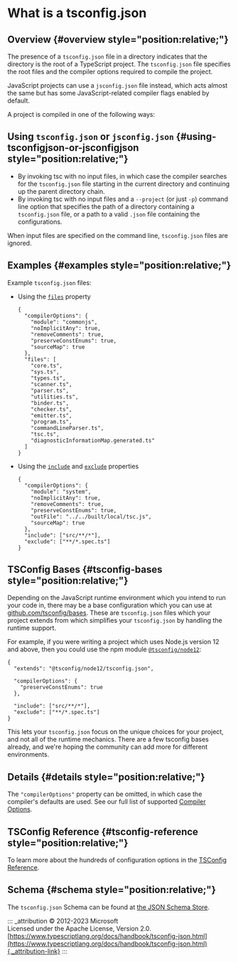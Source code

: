 # What is a tsconfig.json

## Overview {#overview style="position:relative;"}

The presence of a `tsconfig.json` file in a directory indicates that the
directory is the root of a TypeScript project. The `tsconfig.json` file
specifies the root files and the compiler options required to compile
the project.

JavaScript projects can use a `jsconfig.json` file instead, which acts
almost the same but has some JavaScript-related compiler flags enabled
by default.

A project is compiled in one of the following ways:

## Using `tsconfig.json` or `jsconfig.json` {#using-tsconfigjson-or-jsconfigjson style="position:relative;"}

-   By invoking tsc with no input files, in which case the compiler
    searches for the `tsconfig.json` file starting in the current
    directory and continuing up the parent directory chain.
-   By invoking tsc with no input files and a `--project` (or just `-p`)
    command line option that specifies the path of a directory
    containing a `tsconfig.json` file, or a path to a valid `.json` file
    containing the configurations.

When input files are specified on the command line, `tsconfig.json`
files are ignored.

## Examples {#examples style="position:relative;"}

Example `tsconfig.json` files:

-   Using the [`files`](https://www.typescriptlang.org/tsconfig#files)
    property

    ``` {tsconfig="true" data-language="typescript"}
    {
      "compilerOptions": {
        "module": "commonjs",
        "noImplicitAny": true,
        "removeComments": true,
        "preserveConstEnums": true,
        "sourceMap": true
      },
      "files": [
        "core.ts",
        "sys.ts",
        "types.ts",
        "scanner.ts",
        "parser.ts",
        "utilities.ts",
        "binder.ts",
        "checker.ts",
        "emitter.ts",
        "program.ts",
        "commandLineParser.ts",
        "tsc.ts",
        "diagnosticInformationMap.generated.ts"
      ]
    }
    ```

-   Using the
    [`include`](https://www.typescriptlang.org/tsconfig#include) and
    [`exclude`](https://www.typescriptlang.org/tsconfig#exclude)
    properties

    ``` {tsconfig="true" data-language="typescript"}
    {
      "compilerOptions": {
        "module": "system",
        "noImplicitAny": true,
        "removeComments": true,
        "preserveConstEnums": true,
        "outFile": "../../built/local/tsc.js",
        "sourceMap": true
      },
      "include": ["src/**/*"],
      "exclude": ["**/*.spec.ts"]
    }
    ```

## TSConfig Bases {#tsconfig-bases style="position:relative;"}

Depending on the JavaScript runtime environment which you intend to run
your code in, there may be a base configuration which you can use at
[github.com/tsconfig/bases](https://github.com/tsconfig/bases/). These
are `tsconfig.json` files which your project extends from which
simplifies your `tsconfig.json` by handling the runtime support.

For example, if you were writing a project which uses Node.js version 12
and above, then you could use the npm module
[`@tsconfig/node12`](https://www.npmjs.com/package/@tsconfig/node12):

``` {tsconfig="true" data-language="typescript"}
{
  "extends": "@tsconfig/node12/tsconfig.json",

  "compilerOptions": {
    "preserveConstEnums": true
  },

  "include": ["src/**/*"],
  "exclude": ["**/*.spec.ts"]
}
```

This lets your `tsconfig.json` focus on the unique choices for your
project, and not all of the runtime mechanics. There are a few tsconfig
bases already, and we're hoping the community can add more for different
environments.

## Details {#details style="position:relative;"}

The `"compilerOptions"` property can be omitted, in which case the
compiler's defaults are used. See our full list of supported [Compiler
Options](https://www.typescriptlang.org/tsconfig).

## TSConfig Reference {#tsconfig-reference style="position:relative;"}

To learn more about the hundreds of configuration options in the
[TSConfig Reference](https://www.typescriptlang.org/tsconfig).

## Schema {#schema style="position:relative;"}

The `tsconfig.json` Schema can be found at [the JSON Schema
Store](http://json.schemastore.org/tsconfig).

::: _attribution
© 2012-2023 Microsoft\
Licensed under the Apache License, Version 2.0.\
[https://www.typescriptlang.org/docs/handbook/tsconfig-json.html](https://www.typescriptlang.org/docs/handbook/tsconfig-json.html){._attribution-link}
:::
